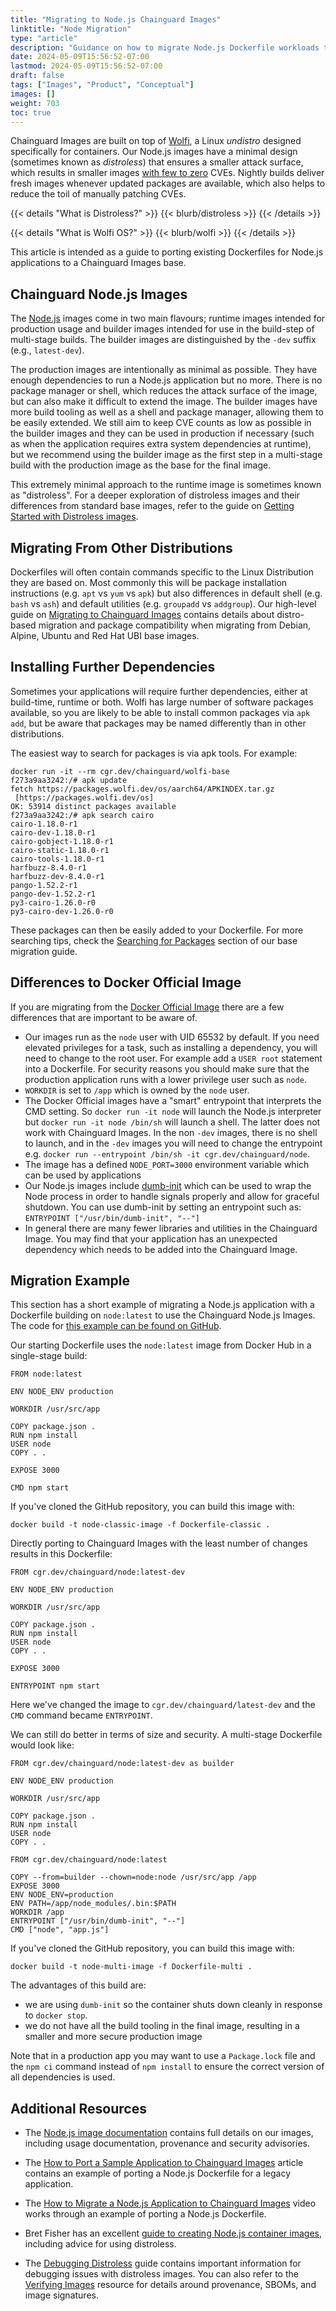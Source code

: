 ```yaml
---
title: "Migrating to Node.js Chainguard Images"
linktitle: "Node Migration"
type: "article"
description: "Guidance on how to migrate Node.js Dockerfile workloads to use Chainguard Images"
date: 2024-05-09T15:56:52-07:00
lastmod: 2024-05-09T15:56:52-07:00
draft: false
tags: ["Images", "Product", "Conceptual"]
images: []
weight: 703
toc: true
---
```


Chainguard Images are built on top of [Wolfi](/open-source/wolfi/), a Linux _undistro_ designed
specifically for containers. Our Node.js images have a minimal design (sometimes known as
_distroless_) that ensures a smaller attack surface, which results in smaller images [with few to
zero](/chainguard/chainguard-images/vuln-comparison/node/) CVEs. Nightly builds deliver fresh images
whenever updated packages are available, which also helps to reduce the toil of manually patching
CVEs.

{{< details "What is Distroless?" >}}
{{< blurb/distroless >}}
{{< /details >}}

{{< details "What is Wolfi OS?" >}}
{{< blurb/wolfi >}}
{{< /details >}}

This article is intended as a guide to porting existing Dockerfiles for Node.js applications to a
Chainguard Images base.

## Chainguard Node.js Images

The [Node.js](https://images.chainguard.dev/directory/image/node/overview?utm_source=cg-academy&utm_medium=website&utm_campaign=dev-enablement&utm_content=edu-content-chainguard-migration-migrating-node) images come in two main
flavours; runtime images intended for production usage and builder images intended for use in the
build-step of multi-stage builds. The builder images are distinguished by the `-dev` suffix (e.g.,
`latest-dev`).

The production images are intentionally as minimal as possible. They have enough dependencies to run
a Node.js application but no more. There is no package manager or shell, which reduces the attack
surface of the image, but can also make it difficult to extend the image. The builder images have
more build tooling as well as a shell and package manager, allowing them to be easily extended. We
still aim to keep CVE counts as low as possible in the builder images and they can be used in
production if necessary (such as when the application requires extra system dependencies at
runtime), but we recommend using the builder image as the first step in a multi-stage build with the
production image as the base for the final image.

This extremely minimal approach to the runtime image is sometimes known as "distroless". For a
deeper exploration of distroless images and their differences from standard base images, refer to
the guide on [Getting Started with Distroless
images](/chainguard/chainguard-images/getting-started-distroless/).

## Migrating From Other Distributions

Dockerfiles will often contain commands specific to the Linux Distribution they are based on. Most
commonly this will be package installation instructions (e.g. `apt` vs `yum` vs `apk`) but also
differences in default shell (e.g. `bash` vs `ash`) and default utilities (e.g. `groupadd` vs `addgroup`).
Our high-level guide on [Migrating to Chainguard Images](/chainguard/migration/migrating-to-chainguard-images/)
contains details about distro-based migration and package compatibility when migrating from Debian,
Alpine, Ubuntu and Red Hat UBI base images.

## Installing Further Dependencies

Sometimes your applications will require further dependencies, either at build-time, runtime or
both. Wolfi has large number of software packages available, so you are likely to be able to
install common packages via `apk add`, but be aware that packages may be named differently than in
other distributions.

The easiest way to search for packages is via apk tools. For example:

```shell
docker run -it --rm cgr.dev/chainguard/wolfi-base
f273a9aa3242:/# apk update
fetch https://packages.wolfi.dev/os/aarch64/APKINDEX.tar.gz
 [https://packages.wolfi.dev/os]
OK: 53914 distinct packages available
f273a9aa3242:/# apk search cairo
cairo-1.18.0-r1
cairo-dev-1.18.0-r1
cairo-gobject-1.18.0-r1
cairo-static-1.18.0-r1
cairo-tools-1.18.0-r1
harfbuzz-8.4.0-r1
harfbuzz-dev-8.4.0-r1
pango-1.52.2-r1
pango-dev-1.52.2-r1
py3-cairo-1.26.0-r0
py3-cairo-dev-1.26.0-r0
```

These packages can then be easily added to your Dockerfile.
For more searching tips, check the [Searching for
Packages](/chainguard/migration/migrating-to-chainguard-images/#searching-for-packages)
section of our base migration guide.

## Differences to Docker Official Image

If you are migrating from the [Docker Official Image](https://hub.docker.com/_/node) there are a
few differences that are important to be aware of.

 - Our images run as the `node` user with UID 65532 by default. If you need elevated privileges
   for a task, such as installing a dependency, you will need to change to the root user. For
   example add a `USER root` statement into a Dockerfile. For security reasons you should make
   sure that the production application runs with a lower privilege user such as `node`.
 - `WORKDIR` is set to `/app` which is owned by the `node` user.
 - The Docker Official images have a "smart" entrypoint that interprets the CMD setting. So `docker
   run -it node` will launch the Node.js interpreter but `docker run -it node /bin/sh` will launch a
   shell. The latter does not work with Chainguard Images. In the non `-dev` images, there is no
   shell to launch, and in the `-dev` images you will need to change the entrypoint e.g. `docker run
   --entrypoint /bin/sh -it cgr.dev/chainguard/node`.
 - The image has a defined `NODE_PORT=3000` environment variable which can be used by applications
 - Our Node.js images include [dumb-init](https://github.com/Yelp/dumb-init) which can be used to
   wrap the Node process in order to handle signals properly and allow for graceful shutdown. You
   can use dumb-init by setting an entrypoint such as: `ENTRYPOINT ["/usr/bin/dumb-init", "--"]`
 - In general there are many fewer libraries and utilities in the Chainguard Image. You may find that
   your application has an unexpected dependency which needs to be added into the Chainguard Image.


## Migration Example

This section has a short example of migrating a Node.js application with a Dockerfile building on
`node:latest` to use the Chainguard Node.js Images. The code for [this example can be found on
GitHub](https://github.com/chainguard-dev/cg-images-node-migration).

Our starting Dockerfile uses the `node:latest` image from Docker Hub in a single-stage build:

```Docker
FROM node:latest

ENV NODE_ENV production

WORKDIR /usr/src/app

COPY package.json .
RUN npm install
USER node
COPY . .

EXPOSE 3000

CMD npm start
```

If you've cloned the GitHub repository, you can build this image with:

```
docker build -t node-classic-image -f Dockerfile-classic .
```

Directly porting to Chainguard Images with the least number of changes results in this Dockerfile:

```Docker
FROM cgr.dev/chainguard/node:latest-dev

ENV NODE_ENV production

WORKDIR /usr/src/app

COPY package.json .
RUN npm install
USER node
COPY . .

EXPOSE 3000

ENTRYPOINT npm start
```

Here we've changed the image to `cgr.dev/chainguard/latest-dev` and the `CMD` command became
`ENTRYPOINT`.

We can still do better in terms of size and security. A multi-stage Dockerfile would look like:


```Docker
FROM cgr.dev/chainguard/node:latest-dev as builder

ENV NODE_ENV production

WORKDIR /usr/src/app

COPY package.json .
RUN npm install
USER node
COPY . .

FROM cgr.dev/chainguard/node:latest

COPY --from=builder --chown=node:node /usr/src/app /app
EXPOSE 3000
ENV NODE_ENV=production
ENV PATH=/app/node_modules/.bin:$PATH
WORKDIR /app
ENTRYPOINT ["/usr/bin/dumb-init", "--"]
CMD ["node", "app.js"]
```

If you've cloned the GitHub repository, you can build this image with:

```
docker build -t node-multi-image -f Dockerfile-multi .
```

The advantages of this build are:

 - we are using `dumb-init` so the container shuts down cleanly in response to `docker stop`.
 - we do not have all the build tooling in the final image, resulting in a smaller and more secure
   production image

Note that in a production app you may want to use a `Package.lock` file and the `npm ci` command
instead of `npm install` to ensure the correct version of all dependencies is used.

## Additional Resources

 - The [Node.js image documentation](https://images.chainguard.dev/directory/image/node/overview?utm_source=cg-academy&utm_medium=website&utm_campaign=dev-enablement&utm_content=edu-content-chainguard-migration-migrating-node)
contains full details on our images, including usage documentation, provenance and security
advisories.

 - The [How to Port a Sample Application to Chainguard
Images](/chainguard/migration/porting-apps-to-chainguard/) article contains an example of porting a
Node.js Dockerfile for a legacy application.

 - The [How to Migrate a Node.js Application to Chainguard Images](https://edu.chainguard.dev/chainguard/chainguard-images/videos/node-images/) video works through an example of porting a Node.js Dockerfile.

 - Bret Fisher has an excellent [guide to creating Node.js container
images](https://github.com/BretFisher/nodejs-rocks-in-docker/), including advice for using
distroless.

 - The [Debugging Distroless](/chainguard/chainguard-images/debugging-distroless-images/) guide contains important information for debugging issues with distroless images. You can also refer to the [Verifying Images](/chainguard/chainguard-images/verifying-chainguard-images-and-metadata-signatures-with-cosign/) resource for details around provenance, SBOMs, and image signatures.

